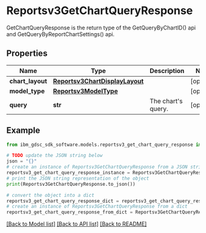 # Reportsv3GetChartQueryResponse

GetChartQueryResponse is the return type of the GetQueryByChartID() api and GetQueryByReportChartSettings() api.

## Properties

Name | Type | Description | Notes
------------ | ------------- | ------------- | -------------
**chart_layout** | [**Reportsv3ChartDisplayLayout**](Reportsv3ChartDisplayLayout.md) |  | [optional] 
**model_type** | [**Reportsv3ModelType**](Reportsv3ModelType.md) |  | [optional] 
**query** | **str** | The chart&#39;s query. | [optional] 

## Example

```python
from ibm_gdsc_sdk_software.models.reportsv3_get_chart_query_response import Reportsv3GetChartQueryResponse

# TODO update the JSON string below
json = "{}"
# create an instance of Reportsv3GetChartQueryResponse from a JSON string
reportsv3_get_chart_query_response_instance = Reportsv3GetChartQueryResponse.from_json(json)
# print the JSON string representation of the object
print(Reportsv3GetChartQueryResponse.to_json())

# convert the object into a dict
reportsv3_get_chart_query_response_dict = reportsv3_get_chart_query_response_instance.to_dict()
# create an instance of Reportsv3GetChartQueryResponse from a dict
reportsv3_get_chart_query_response_from_dict = Reportsv3GetChartQueryResponse.from_dict(reportsv3_get_chart_query_response_dict)
```
[[Back to Model list]](../README.md#documentation-for-models) [[Back to API list]](../README.md#documentation-for-api-endpoints) [[Back to README]](../README.md)


